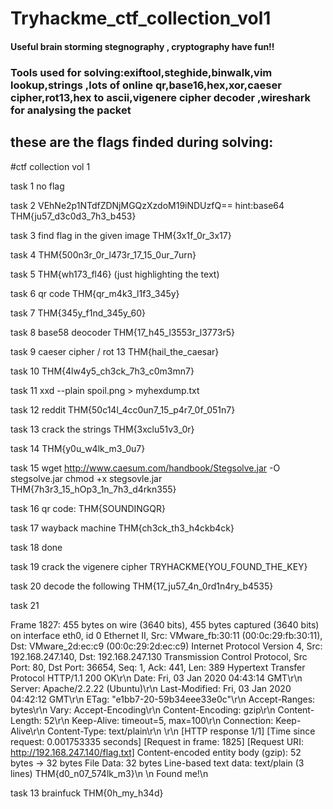 # Tryhackme_ctf_collection_vol1
#### Useful brain storming stegnography , cryptography have fun!!


### Tools used for solving:exiftool,steghide,binwalk,vim lookup,strings ,lots of online qr,base16,hex,xor,caeser cipher,rot13,hex to ascii,vigenere cipher decoder ,wireshark for analysing the packet


## these are the flags finded during solving:
#ctf collection vol 1

task 1 no flag

task 2
VEhNe2p1NTdfZDNjMGQzXzdoM19iNDUzfQ==
hint:base64
THM{ju57_d3c0d3_7h3_b453}

task 3
find flag in the given image
THM{3x1f_0r_3x17}

task 4
THM{500n3r_0r_l473r_17_15_0ur_7urn}

task 5
THM{wh173_fl46} (just highlighting the text)

task 6 
qr code
THM{qr_m4k3_l1f3_345y}

task 7
THM{345y_f1nd_345y_60}

task 8 base58 deocoder
THM{17_h45_l3553r_l3773r5}

task 9 caeser cipher / rot 13
THM{hail_the_caesar}


task 10
 THM{4lw4y5_ch3ck_7h3_c0m3mn7} 



task 11
xxd --plain spoil.png > myhexdump.txt



task 12 reddit
THM{50c14l_4cc0un7_15_p4r7_0f_051n7}

task 13 crack the strings
THM{3xclu51v3_0r}


task 14
THM{y0u_w4lk_m3_0u7}



task 15
wget http://www.caesum.com/handbook/Stegsolve.jar -O stegsolve.jar
chmod +x stegsovle.jar
THM{7h3r3_15_hOp3_1n_7h3_d4rkn355}

task 16
qr code:
THM{SOUNDINGQR}

task 17 wayback machine
THM{ch3ck_th3_h4ckb4ck} 


task 18 done 


task 19 crack the vigenere cipher
TRYHACKME{YOU_FOUND_THE_KEY}

task 20 decode the following
THM{17_ju57_4n_0rd1n4ry_b4535}


task 21




Frame 1827: 455 bytes on wire (3640 bits), 455 bytes captured (3640 bits) on interface eth0, id 0
Ethernet II, Src: VMware_fb:30:11 (00:0c:29:fb:30:11), Dst: VMware_2d:ec:c9 (00:0c:29:2d:ec:c9)
Internet Protocol Version 4, Src: 192.168.247.140, Dst: 192.168.247.130
Transmission Control Protocol, Src Port: 80, Dst Port: 36654, Seq: 1, Ack: 441, Len: 389
Hypertext Transfer Protocol
    HTTP/1.1 200 OK\r\n
    Date: Fri, 03 Jan 2020 04:43:14 GMT\r\n
    Server: Apache/2.2.22 (Ubuntu)\r\n
    Last-Modified: Fri, 03 Jan 2020 04:42:12 GMT\r\n
    ETag: "e1bb7-20-59b34eee33e0c"\r\n
    Accept-Ranges: bytes\r\n
    Vary: Accept-Encoding\r\n
    Content-Encoding: gzip\r\n
    Content-Length: 52\r\n
    Keep-Alive: timeout=5, max=100\r\n
    Connection: Keep-Alive\r\n
    Content-Type: text/plain\r\n
    \r\n
    [HTTP response 1/1]
    [Time since request: 0.001753335 seconds]
    [Request in frame: 1825]
    [Request URI: http://192.168.247.140/flag.txt]
    Content-encoded entity body (gzip): 52 bytes -> 32 bytes
    File Data: 32 bytes
Line-based text data: text/plain (3 lines)
    THM{d0_n07_574lk_m3}\n
    \n
    Found me!\n









task 13 brainfuck
THM{0h_my_h34d}
